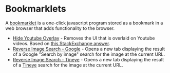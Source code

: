 # Bookmarklets

A [bookmarklet](https://en.wikipedia.org/wiki/Bookmarklet) is a one-click javascript program stored as a bookmark in a web browser that adds functionality to the browser.

- [Hide Youtube Overlay](hide-youtube-overlay.js) - Removes the UI that is overlaid on Youtube videos. Based on [this StackExchange answer](https://superuser.com/a/1052944).
- [Reverse Image Search - Google](reverse-image-search-google.js) - Opens a new tab displaying the result of a Google "Search by image" search for the image at the current URL.
- [Reverse Image Search - Tineye](reverse-image-search-tineye.js) - Opens a new tab displaying the result of a [Tineye](https://tineye.com) search for the image at the current URL.
